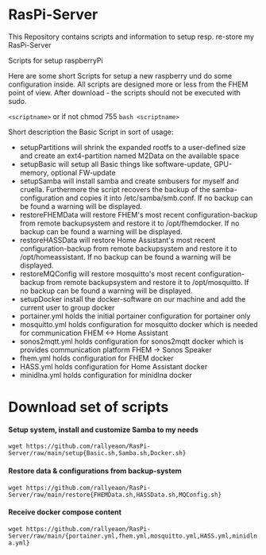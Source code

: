 # RasPi-Server
This Repository contains scripts and information to setup resp. re-store my RasPi-Server

Scripts for setup raspberryPi

Here are some short Scripts for setup a new raspberry und do some configuration inside. All scripts are designed more or less from the FHEM point of view. After download - the scripts should not be executed with sudo.

`<scriptname>`
or if not chmod 755
`bash <scriptname>`

Short description the Basic Script in sort of usage:

* setupPartitions will shrink the expanded rootfs to a user-defined size and create an ext4-partition named M2Data on the available space 
* setupBasic will setup all Basic things like software-update, GPU-memory, optional FW-update
* setupSamba will install samba and create smbusers for myself and cruella. Furthermore the script recovers the backup of the samba-configuration and copies it into /etc/samba/smb.conf. If no backup can be found a warning will be displayed.
* restoreFHEMData will restore FHEM's most recent configuration-backup from remote backupsystem and restore it to /opt/fhemdocker. If no backup can be found a warning will be displayed.
* restoreHASSData will restore Home Assistant's most recent configuration-backup from remote backupsystem and restore it to /opt/homeassistant. If no backup can be found a warning will be displayed.
* restoreMQConfig will restore mosquitto's most recent configuration-backup from remote backupsystem and restore it to /opt/mosquitto. If no backup can be found a warning will be displayed.
* setupDocker install the docker-software on our machine and add the current user to group docker
* portainer.yml holds the initial portainer configuration for portainer only
* mosquitto.yml holds configuration for mosquitto docker which is needed for communication FHEM <-> Home Assistant
* sonos2mqtt.yml holds configuration for sonos2mqtt docker which is provides communication platform FHEM -> Sonos Speaker
* fhem.yml holds configuration for FHEM docker
* HASS.yml holds configuration for Home Assistant docker
* minidlna.yml holds configuration for minidlna docker
# Download set of scripts
#### Setup system, install and customize Samba to my needs
`wget https://github.com/rallyeaon/RasPi-Server/raw/main/setup{Basic.sh,Samba.sh,Docker.sh}`
#### Restore data & configurations from backup-system
`wget https://github.com/rallyeaon/RasPi-Server/raw/main/restore{FHEMData.sh,HASSData.sh,MQConfig.sh}`
#### Receive docker compose content
`wget https://github.com/rallyeaon/RasPi-Server/raw/main/{portainer.yml,fhem.yml,mosquitto.yml,HASS.yml,minidlna.yml}`
